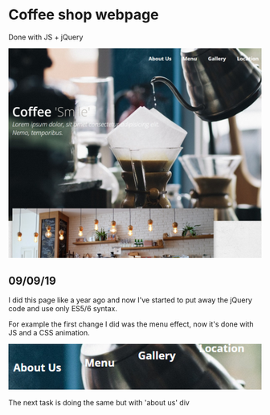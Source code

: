 # Coffee shop webpage

Done with JS + jQuery

![alt text](img/example.jpg)

## 09/09/19
I did this page like a year ago and now I've started to put away the jQuery code and use only ES5/6 syntax.

For example the first change I did was the menu effect, now it's done with JS and a CSS animation.

![alt text](img/menuExample.jpg)

The next task is doing the same but with 'about us' div 